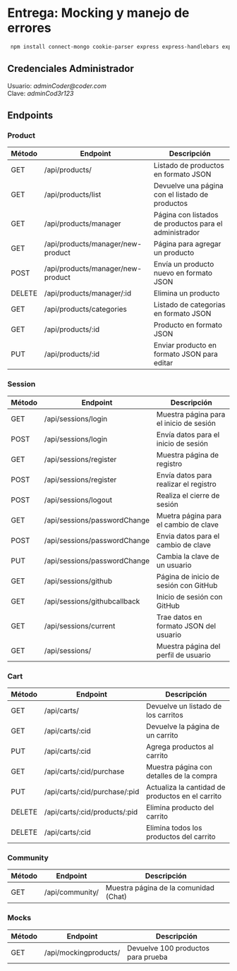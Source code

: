 # Entrega: Mocking y manejo de errores

```diff
 npm install connect-mongo cookie-parser express express-handlebars express-session handlebars-helpers mongoose mongoose-paginate-v2 router toastify-js bcrypt passport passport-local passport-github2 commander dotenv nodemailer socket.oi swagger-jsdoc swagger-ui-express
```

## Credenciales Administrador
Usuario: _adminCoder<span>@</span>coder.com_<br />
Clave: _adminCod3r123_<br />

## Endpoints

### Product

| Método| Endpoint                                | Descripción                                            |
| ------| --------------------------------------- | ------------------------------------------------------ |
| GET   | /api/products/                          | Listado de productos en formato JSON                   |
| GET   | /api/products/list                      | Devuelve una página con el listado de productos        |
| GET   | /api/products/manager                   | Página con listados de productos para el administrador |
| GET   | /api/products/manager/new-product       | Página para agregar un producto                        |
| POST  | /api/products/manager/new-product       | Envía un producto nuevo en formato JSON                |
| DELETE| /api/products/manager/:id               | Elimina un producto                                    |
| GET   | /api/products/categories                | Listado de categorias en formato JSON                  |
| GET   | /api/products/:id                       | Producto en formato JSON                               |
| PUT   | /api/products/:id                       | Enviar producto en formato JSON para editar            |

### Session

| Método| Endpoint                                | Descripción                                            |
| ------| --------------------------------------- | ------------------------------------------------------ |
| GET   | /api/sessions/login                     | Muestra página para el inicio de sesión                |
| POST  | /api/sessions/login                     | Envía datos para el inicio de sesión                   |
| GET   | /api/sessions/register                  | Muestra página de registro                             |
| POST  | /api/sessions/register                  | Envía datos para realizar el registro                  |
| POST  | /api/sessions/logout                    | Realiza el cierre de sesión                            |
| GET   | /api/sessions/passwordChange            | Muetra página para el cambio de clave                  |
| POST  | /api/sessions/passwordChange            | Envia datos para el cambio de clave                    |
| PUT   | /api/sessions/passwordChange            | Cambia la clave de un usuario                          |
| GET   | /api/sessions/github                    | Página de inicio de sesión con GitHub                  |
| GET   | /api/sessions/githubcallback            | Inicio de sesión con GitHub                            |
| GET   | /api/sessions/current                   | Trae datos en formato JSON del usuario                 |
| GET   | /api/sessions/                          | Muestra página del perfil de usuario                   |

### Cart

| Método| Endpoint                                | Descripción                                            |
| ------| --------------------------------------- | ------------------------------------------------------ |
| GET   | /api/carts/                             | Devuelve un listado de los carritos                    |
| GET   | /api/carts/:cid                         | Devuelve la página de un carrito                       |
| PUT   | /api/carts/:cid                         | Agrega productos al carrito                            |
| GET   | /api/carts/:cid/purchase                | Muestra página con detalles de la compra               |
| PUT   | /api/carts/:cid/purchase/:pid           | Actualiza la cantidad de productos en el carrito       |
| DELETE| /api/carts/:cid/products/:pid           | Elimina producto del carrito                           |
| DELETE| /api/carts/:cid                         | Elimina todos los productos del carrito                |

### Community

| Método| Endpoint                                | Descripción                                            |
| ------| --------------------------------------- | ------------------------------------------------------ |
| GET   | /api/community/                         | Muestra página de la comunidad (Chat)                  |

### Mocks

| Método| Endpoint                                | Descripción                                            |
| ------| --------------------------------------- | ------------------------------------------------------ |
| GET   | /api/mockingproducts/                   | Devuelve 100 productos para prueba                     |